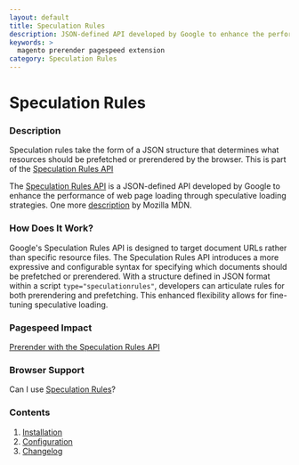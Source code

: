 ```yaml
---
layout: default
title: Speculation Rules
description: JSON-defined API developed by Google to enhance the performance of web page loading through speculative loading strategies
keywords: >
  magento prerender pagespeed extension
category: Speculation Rules
---
```


# Speculation Rules

### Description

Speculation rules take the form of a JSON structure that determines what resources should be prefetched or prerendered by the browser. This is part of the [Speculation Rules API](https://developer.mozilla.org/en-US/docs/Web/API/Speculation_Rules_API)

The [Speculation Rules API](https://github.com/WICG/nav-speculation/blob/main/triggers.md#speculation-rules) is a JSON-defined API developed by Google to enhance the performance of web page loading through speculative loading strategies.
One more [description](https://developer.mozilla.org/en-US/docs/Web/API/Speculation_Rules_API) by Mozilla MDN.

### How Does It Work?
Google's Speculation Rules API is designed to target document URLs rather than specific resource files. The Speculation Rules API introduces a more expressive and configurable syntax for specifying which documents should be prefetched or prerendered.
With a structure defined in JSON format within a script `type="speculationrules"`, developers can articulate rules for both prerendering and prefetching. This enhanced flexibility allows for fine-tuning speculative loading.


### Pagespeed Impact
[Prerender with the Speculation Rules API](https://developer.chrome.com/docs/web-platform/prerender-pages#impact)

### Browser Support
Can I use [Speculation Rules](https://caniuse.com/?search=Speculation%20Rules%20)?


### Contents

1. [Installation](installation/)
2. [Configuration](configuration/)
3. [Changelog](changelog/)
